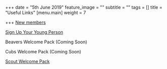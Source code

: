 +++
date = "5th June 2019"
feature_image = ""
subtitle = ""
tags = []
title = "Useful Links"
[menu.main]
weight = 7

+++
[New members](https://members.scouts.org.uk/documents/GDPR/Forms/VO%20Adult%20Information%20Form%20Jan2019_Print%20Friendly%20-%20final.pdf)

[Sign Up Your Young Person](https://forms.gle/bT6n8iDEXL1UasFq9)

Beavers Welcome Pack (Coming Soon)

Cubs Welcome Pack (Coming Soon)

[Scout Welcome Pack](https://docs.google.com/document/d/19O11bimOt4Y_4BhlCluD64SlyZpv3Z2bi238M5PvDUI/edit?usp=sharing "Scout Welcome Pack")
